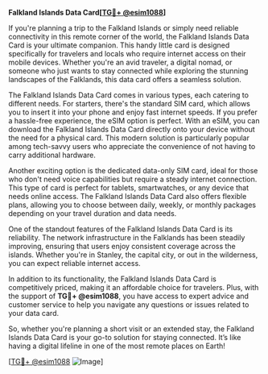 **Falkland Islands Data Card[[TG💪+ @esim1088](https://t.me/s/esim1088)]**

If you're planning a trip to the Falkland Islands or simply need reliable connectivity in this remote corner of the world, the Falkland Islands Data Card is your ultimate companion. This handy little card is designed specifically for travelers and locals who require internet access on their mobile devices. Whether you're an avid traveler, a digital nomad, or someone who just wants to stay connected while exploring the stunning landscapes of the Falklands, this data card offers a seamless solution.

The Falkland Islands Data Card comes in various types, each catering to different needs. For starters, there's the standard SIM card, which allows you to insert it into your phone and enjoy fast internet speeds. If you prefer a hassle-free experience, the eSIM option is perfect. With an eSIM, you can download the Falkland Islands Data Card directly onto your device without the need for a physical card. This modern solution is particularly popular among tech-savvy users who appreciate the convenience of not having to carry additional hardware.

Another exciting option is the dedicated data-only SIM card, ideal for those who don't need voice capabilities but require a steady internet connection. This type of card is perfect for tablets, smartwatches, or any device that needs online access. The Falkland Islands Data Card also offers flexible plans, allowing you to choose between daily, weekly, or monthly packages depending on your travel duration and data needs.

One of the standout features of the Falkland Islands Data Card is its reliability. The network infrastructure in the Falklands has been steadily improving, ensuring that users enjoy consistent coverage across the islands. Whether you're in Stanley, the capital city, or out in the wilderness, you can expect reliable internet access.

In addition to its functionality, the Falkland Islands Data Card is competitively priced, making it an affordable choice for travelers. Plus, with the support of **TG💪+ @esim1088**, you have access to expert advice and customer service to help you navigate any questions or issues related to your data card.

So, whether you're planning a short visit or an extended stay, the Falkland Islands Data Card is your go-to solution for staying connected. It’s like having a digital lifeline in one of the most remote places on Earth!

[[TG💪+ @esim1088](https://t.me/s/esim1088) ![Image](https://i.postimg.cc/Y0z9fWf4/image.png)]